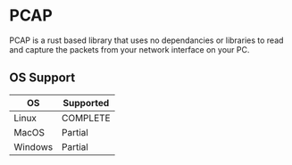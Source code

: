 PCAP
=====

PCAP is a rust based library that uses no dependancies or libraries to read and capture the packets from your network interface on your PC.

OS Support
-----
| OS | Supported |
| --- | --- |
| Linux | COMPLETE |
| MacOS | Partial |
| Windows | Partial |
